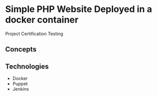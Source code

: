 # Simple PHP Website Deployed in a docker container

Project Certification Testing

## Concepts


## Technologies

* Docker
* Puppet
* Jenkins
